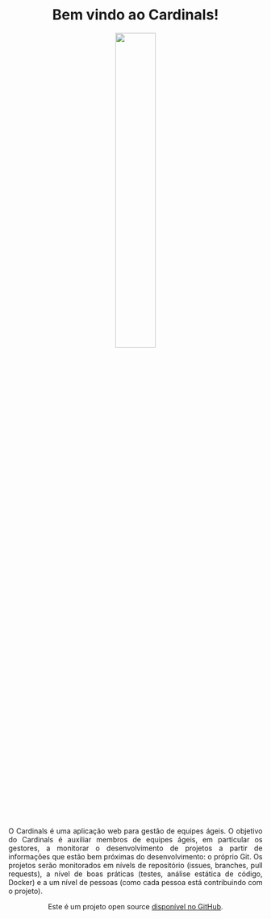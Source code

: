 <center> <h1> Bem vindo ao Cardinals!</h1>

<p align="center">
    <image src="images/logo_cardinals2.png" width="40%">
</p>

<p align="justify">O Cardinals é uma aplicação web para gestão de equipes ágeis. O objetivo do Cardinals é auxiliar membros de equipes ágeis, em particular os gestores, a monitorar o desenvolvimento de projetos a partir de informações que estão bem próximas do desenvolvimento: o próprio Git. Os projetos serão monitorados em nívels de repositório (issues, branches, pull requests), a nível de boas práticas (testes, análise estática de código, Docker) e a um nível de pessoas (como cada pessoa está contribuindo com o projeto).</p>

Este é um projeto open source [disponível no GitHub](https://github.com/fga-gpp-mds/2018.1-Cardinals).
